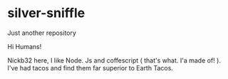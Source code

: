 # silver-sniffle
Just another repository



Hi Humans!

Nickb32 here, I like Node. Js and coffescript ( that's what. I'a made of! ). I've had tacos and find them far superior to Earth Tacos.
